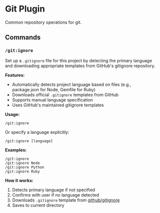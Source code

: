 Git Plugin
===

Common repository operations for git.

## Commands

### `/git:ignore`

Set up a `.gitignore` file for this project by detecting the primary language and downloading appropriate templates from GitHub's gitignore repository.

**Features:**
- Automatically detects project language based on files (e.g., package.json for Node, Gemfile for Ruby)
- Downloads official `.gitignore` templates from GitHub
- Supports manual language specification
- Uses GitHub's maintained gitignore templates

**Usage:**
```
/git:ignore
```

Or specify a language explicitly:
```
/git:ignore [language]
```

**Examples:**
```
/git:ignore
/git:ignore Node
/git:ignore Python
/git:ignore Ruby
```

**How it works:**
1. Detects primary language if not specified
2. Confirms with user if no language detected
3. Downloads `.gitignore` template from [github/gitignore](https://github.com/github/gitignore)
4. Saves to current directory
